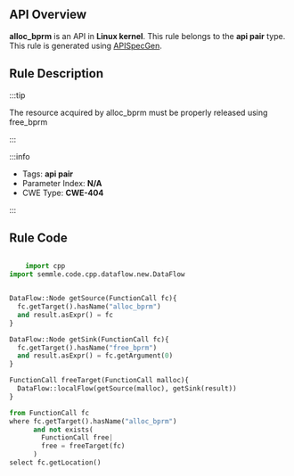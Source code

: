 ---
---


## API Overview
**alloc_bprm** is an API in **Linux kernel**. This rule belongs to the **api pair** type. This rule is generated using [APISpecGen](../../tools/APISpecGen).
## Rule Description

:::tip

The resource acquired by alloc_bprm must be properly released using free_bprm

:::

:::info

- Tags: **api pair**
- Parameter Index: **N/A**
- CWE Type: **CWE-404**

:::

## Rule Code
```python

    import cpp
import semmle.code.cpp.dataflow.new.DataFlow


DataFlow::Node getSource(FunctionCall fc){
  fc.getTarget().hasName("alloc_bprm")
  and result.asExpr() = fc
}

DataFlow::Node getSink(FunctionCall fc){
  fc.getTarget().hasName("free_bprm")
  and result.asExpr() = fc.getArgument(0)
}

FunctionCall freeTarget(FunctionCall malloc){
  DataFlow::localFlow(getSource(malloc), getSink(result))
}

from FunctionCall fc
where fc.getTarget().hasName("alloc_bprm")
      and not exists(
        FunctionCall free| 
        free = freeTarget(fc)
      )
select fc.getLocation()

    
```